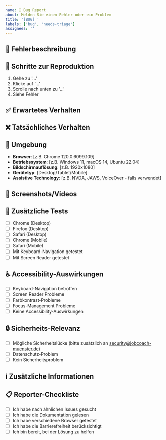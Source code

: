 ```yaml
---
name: 🐛 Bug Report
about: Melden Sie einen Fehler oder ein Problem
title: '[BUG] '
labels: ['bug', 'needs-triage']
assignees: ''
---
```


## 🐛 Fehlerbeschreibung
<!-- Beschreiben Sie den Fehler klar und präzise -->

## 🔄 Schritte zur Reproduktion
<!-- Beschreiben Sie die Schritte, um den Fehler zu reproduzieren -->
1. Gehe zu '...'
2. Klicke auf '...'
3. Scrolle nach unten zu '...'
4. Siehe Fehler

## ✅ Erwartetes Verhalten
<!-- Beschreiben Sie, was passieren sollte -->

## ❌ Tatsächliches Verhalten
<!-- Beschreiben Sie, was stattdessen passiert -->

## 📱 Umgebung
<!-- Füllen Sie die relevanten Informationen aus -->
- **Browser**: [z.B. Chrome 120.0.6099.109]
- **Betriebssystem**: [z.B. Windows 11, macOS 14, Ubuntu 22.04]
- **Bildschirmauflösung**: [z.B. 1920x1080]
- **Gerätetyp**: [Desktop/Tablet/Mobile]
- **Assistive Technology**: [z.B. NVDA, JAWS, VoiceOver - falls verwendet]

## 📸 Screenshots/Videos
<!-- Fügen Sie Screenshots oder Screen-Recordings hinzu, falls hilfreich -->

## 🧪 Zusätzliche Tests
<!-- Haben Sie den Fehler in anderen Browsern/Geräten reproduziert? -->
- [ ] Chrome (Desktop)
- [ ] Firefox (Desktop)
- [ ] Safari (Desktop)
- [ ] Chrome (Mobile)
- [ ] Safari (Mobile)
- [ ] Mit Keyboard-Navigation getestet
- [ ] Mit Screen Reader getestet

## ♿ Accessibility-Auswirkungen
<!-- Betrifft dieser Fehler die Barrierefreiheit? -->
- [ ] Keyboard-Navigation betroffen
- [ ] Screen Reader Probleme
- [ ] Farbkontrast-Probleme
- [ ] Focus-Management Probleme
- [ ] Keine Accessibility-Auswirkungen

## 🔒 Sicherheits-Relevanz
<!-- Ist dies ein Sicherheitsproblem? -->
- [ ] Mögliche Sicherheitslücke (bitte zusätzlich an security@jobcoach-muenster.de)
- [ ] Datenschutz-Problem
- [ ] Kein Sicherheitsproblem

## ℹ️ Zusätzliche Informationen
<!-- Weitere relevante Informationen, Logs, Error-Messages, etc. -->

## 📋 Reporter-Checkliste
<!-- Bitte abhaken, was Sie bereits geprüft haben -->
- [ ] Ich habe nach ähnlichen Issues gesucht
- [ ] Ich habe die Dokumentation gelesen
- [ ] Ich habe verschiedene Browser getestet
- [ ] Ich habe die Barrierefreiheit berücksichtigt
- [ ] Ich bin bereit, bei der Lösung zu helfen